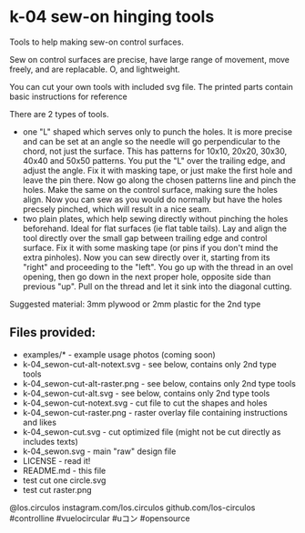 # k-04 sew-on hinging tools

Tools to help making sew-on control surfaces.

Sew on control surfaces are precise, have large range of movement, move freely, and are replacable. O, and lightweight.

You can cut your own tools with included svg file. The printed parts contain basic instructions for reference

There are 2 types of tools.
 - one "L" shaped which serves only to punch the holes. It is more precise and can be set at an angle so the needle will
	go perpendicular to the chord, not just the surface. This has patterns for 10x10, 20x20, 30x30, 40x40 and 50x50 patterns.
	You put the "L" over the trailing edge, and adjust the angle. Fix it with masking tape, or just make the first
	hole and leave the pin there. Now go along the chosen patterns line and pinch the holes. Make the same on the 
	control surface, making sure the holes align. Now you can sew as you would do normally but have the holes
	precsely pinched, which will result in a nice seam.
 - two plain plates, which help sewing directly without pinching the holes beforehand. Ideal for flat surfaces (ie flat table tails).
	Lay and align the tool directly over the small gap between trailing edge and control surface.
	Fix it with some masking tape (or pins if you don't mind the extra pinholes).
	Now you can sew directly over it, starting from its "right" and proceeding to the "left".
	You go up with the thread in an ovel opening, then go down in the next proper hole, opposite side than previous "up".
	Pull on the thread and let it sink into the diagonal cutting.

Suggested material: 3mm plywood or 2mm plastic for the 2nd type

## Files provided:

 - examples/* - example usage photos (coming soon)
 - k-04_sewon-cut-alt-notext.svg - see below, contains only 2nd type tools
 - k-04_sewon-cut-alt-raster.png - see below, contains only 2nd type tools
 - k-04_sewon-cut-alt.svg - see below, contains only 2nd type tools
 - k-04_sewon-cut-notext.svg - cut file to cut the shapes and holes
 - k-04_sewon-cut-raster.png - raster overlay file containing instructions and likes
 - k-04_sewon-cut.svg - cut optimized file (might not be cut directly as includes texts)
 - k-04_sewon.svg - main "raw" design file
 - LICENSE - read it!
 - README.md - this file
 - test cut one circle.svg
 - test cut raster.png


@los.circulos
instagram.com/los.circulos
github.com/los-circulos
#controlline #vuelocircular #uコン #opensource
